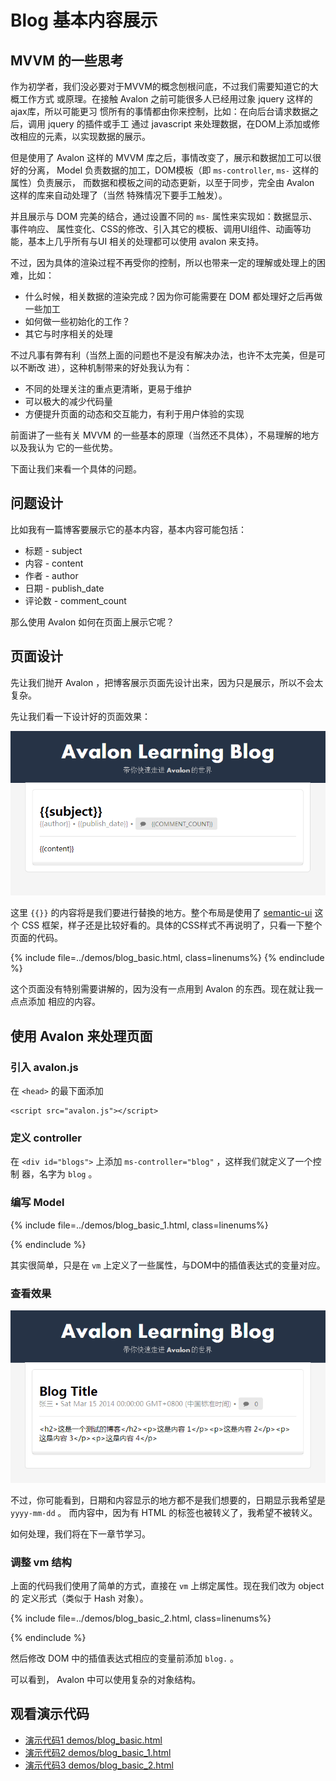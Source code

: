 # Blog 基本内容展示

## MVVM 的一些思考

作为初学者，我们没必要对于MVVM的概念刨根问底，不过我们需要知道它的大概工作方式
或原理。在接触 Avalon 之前可能很多人已经用过象 jquery 这样的ajax库，所以可能更习
惯所有的事情都由你来控制，比如：在向后台请求数据之后，调用 jquery 的插件或手工
通过 javascript 来处理数据，在DOM上添加或修改相应的元素，以实现数据的展示。

但是使用了 Avalon 这样的 MVVM 库之后，事情改变了，展示和数据加工可以很好的分离，
Model 负责数据的加工，DOM模板（即 `ms-controller`, `ms-` 这样的属性）负责展示，
而数据和模板之间的动态更新，以至于同步，完全由 Avalon 这样的库来自动处理了（当然
特殊情况下要手工触发）。

并且展示与 DOM 完美的结合，通过设置不同的 `ms-` 属性来实现如：数据显示、事件响应、
属性变化、CSS的修改、引入其它的模板、调用UI组件、动画等功能，基本上几乎所有与UI
相关的处理都可以使用 avalon 来支持。

不过，因为具体的渲染过程不再受你的控制，所以也带来一定的理解或处理上的困难，比如：

* 什么时候，相关数据的渲染完成？因为你可能需要在 DOM 都处理好之后再做一些加工
* 如何做一些初始化的工作？
* 其它与时序相关的处理

不过凡事有弊有利（当然上面的问题也不是没有解决办法，也许不太完美，但是可以不断改
进），这种机制带来的好处我认为有：

* 不同的处理关注的重点更清晰，更易于维护
* 可以极大的减少代码量
* 方便提升页面的动态和交互能力，有利于用户体验的实现

前面讲了一些有关 MVVM 的一些基本的原理（当然还不具体），不易理解的地方以及我认为
它的一些优势。

下面让我们来看一个具体的问题。

## 问题设计

比如我有一篇博客要展示它的基本内容，基本内容可能包括：

* 标题 - subject
* 内容 - content
* 作者 - author
* 日期 - publish_date
* 评论数 - comment_count

那么使用 Avalon 如何在页面上展示它呢？

## 页面设计

先让我们抛开 Avalon ，把博客展示页面先设计出来，因为只是展示，所以不会太复杂。

先让我们看一下设计好的页面效果：

![](images/blog_basic_01.png)

这里 `{{}}` 的内容将是我们要进行替換的地方。整个布局是使用了 [semantic-ui](http://semantic-ui.com/)
这个 CSS 框架，样子还是比较好看的。具体的CSS样式不再说明了，只看一下整个页面的代码。

{% include file=../demos/blog_basic.html, class=linenums%}
{% endinclude %}

这个页面没有特别需要讲解的，因为没有一点用到 Avalon 的东西。现在就让我一点点添加
相应的内容。

## 使用 Avalon 来处理页面

### 引入 avalon.js

在 `<head>` 的最下面添加

```
<script src="avalon.js"></script>
```

### 定义 controller

在 `<div id="blogs">` 上添加 `ms-controller="blog"` ，这样我们就定义了一个控制
器，名字为 `blog` 。

### 编写 Model

{% include file=../demos/blog_basic_1.html, class=linenums%}
<script>...^</script>
{% endinclude %}

其实很简单，只是在 `vm` 上定义了一些属性，与DOM中的插值表达式的变量对应。

### 查看效果

![](images/blog_basic_02.png)

不过，你可能看到，日期和内容显示的地方都不是我们想要的，日期显示我希望是 `yyyy-mm-dd` 。
而内容中，因为有 HTML 的标签也被转义了，我希望不被转义。

如何处理，我们将在下一章节学习。

### 调整 vm 结构

上面的代码我们使用了简单的方式，直接在 `vm` 上绑定属性。现在我们改为 object 的
定义形式（类似于 Hash 对象）。

{% include file=../demos/blog_basic_2.html, class=linenums%}
<script>...^</script>
{% endinclude %}

然后修改 DOM 中的插值表达式相应的变量前添加 `blog.` 。

可以看到， Avalon 中可以使用复杂的对象结构。

## 观看演示代码

* [演示代码1 demos/blog_basic.html](../demos/blog_basic.html)
* [演示代码2 demos/blog_basic_1.html](../demos/blog_basic_1.html)
* [演示代码3 demos/blog_basic_2.html](../demos/blog_basic_2.html)
